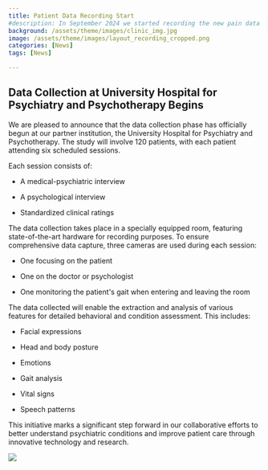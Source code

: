 ```yaml
---
title: Patient Data Recording Start
#description: In September 2024 we started recording the new pain data with focus on patients in the immediate recovery phase after an abdominal surgery.
background: /assets/theme/images/clinic_img.jpg
image: /assets/theme/images/layout_recording_cropped.png
categories: [News]
tags: [News]

---
```


## Data Collection at University Hospital for Psychiatry and Psychotherapy Begins

We are pleased to announce that the data collection phase has officially begun at our partner institution, the University Hospital for Psychiatry and Psychotherapy. The study will involve 120 patients, with each patient attending six scheduled sessions.

Each session consists of:

- A medical-psychiatric interview

- A psychological interview

- Standardized clinical ratings

The data collection takes place in a specially equipped room, featuring state-of-the-art hardware for recording purposes. To ensure comprehensive data capture, three cameras are used during each session:

- One focusing on the patient

- One on the doctor or psychologist

- One monitoring the patient's gait when entering and leaving the room

The data collected will enable the extraction and analysis of various features for detailed behavioral and condition assessment. This includes:

- Facial expressions

- Head and body posture

- Emotions

- Gait analysis

- Vital signs

- Speech patterns

This initiative marks a significant step forward in our collaborative efforts to better understand psychiatric conditions and improve patient care through innovative technology and research.

![](/orakel/assets/theme/images/layout_recording.png)